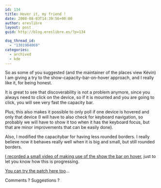 ```yaml
---
id: 134
title: Hover it, my friend !
date: 2008-08-03T14:39:56+00:00
author: ereslibre
layout: post
guid: http://blog.ereslibre.es/?p=134

dsq_thread_id:
  - "1301904069"
categories:
  - archived
  - kde
---
```

So as some of you suggested (and the maintainer of the places view Kévin) I am giving a try to the show-capacity-bar-on-hover approach, and I really like it, for being honest.

It is great to see that discoverability is not a problem anymore, since you always need to click on the device, so if it is mounted and you are going to click, you will see very fast the capacity bar.

Plus, this also makes it possible to only poll if one device is hovered and only that device (I will have to also check for keyboard navigation, so probably we will have to show it too when it has the keyboard focus, but that are minor improvements that can be easily done).

Also, I modified the capacitybar for having less rounded borders. I really believe now it behaves really well when it is big and small, but still rounded borders.

<a href="http://media.ereslibre.es/2008/08/capacitybarfileplaces.ogg" target="_blank">I recorded a small video of making use of the show the bar on hover</a>, just to let you know how this is progressing.

<a href="http://media.ereslibre.es/2008/08/kdelibs-fileplaces.diff" target="_blank">You can try the patch here too</a>&#8230;

Comments ? Suggestions ?
